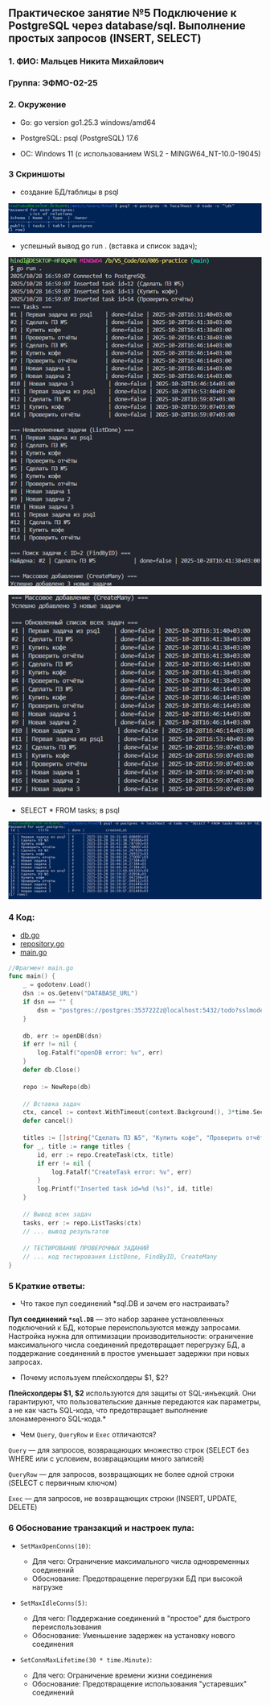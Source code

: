 ## Практическое занятие №5 Подключение к PostgreSQL через database/sql. Выполнение простых запросов (INSERT, SELECT)

### 1. ФИО: Мальцев Никита Михайлович  
### Группа: ЭФМО-02-25

### 2. Окружение

- Go: go version go1.25.3 windows/amd64

- PostgreSQL: psql (PostgreSQL) 17.6

- ОС: Windows 11 (с использованием WSL2 - MINGW64_NT-10.0-19045)

### 3 Скриншоты

- создание БД/таблицы в psql

![created_db](./photos/created_db.png)

- успешный вывод go run . (вставка и список задач);

![output_go_run](./photos/output1.png)

![output_go_run](./photos/output2.png)

- SELECT * FROM tasks; в psql

![SELECT-QUERY](./photos/SELECT_query.png)

### 4 Код:

- [db.go](./db.go)
- [repository.go](./repository.go)
- [main.go](./main.go)

```GO
//Фрагмент main.go
func main() {
	_ = godotenv.Load()
	dsn := os.Getenv("DATABASE_URL")
	if dsn == "" {
		dsn = "postgres://postgres:353722Zz@localhost:5432/todo?sslmode=disable"
	}

	db, err := openDB(dsn)
	if err != nil {
		log.Fatalf("openDB error: %v", err)
	}
	defer db.Close()

	repo := NewRepo(db)

	// Вставка задач
	ctx, cancel := context.WithTimeout(context.Background(), 3*time.Second)
	defer cancel()

	titles := []string{"Сделать ПЗ №5", "Купить кофе", "Проверить отчёты"}
	for _, title := range titles {
		id, err := repo.CreateTask(ctx, title)
		if err != nil {
			log.Fatalf("CreateTask error: %v", err)
		}
		log.Printf("Inserted task id=%d (%s)", id, title)
	}

	// Вывод всех задач
	tasks, err := repo.ListTasks(ctx)
	// ... вывод результатов

	// ТЕСТИРОВАНИЕ ПРОВЕРОЧНЫХ ЗАДАНИЙ
	// ... код тестирования ListDone, FindByID, CreateMany
}
```

### 5	Краткие ответы:
- Что такое пул соединений *sql.DB и зачем его настраивать?

**Пул соединений `*sql.DB`** — это набор заранее установленных подключений к БД, которые переиспользуются между запросами. Настройка нужна для оптимизации производительности: ограничение максимального числа соединений предотвращает перегрузку БД, а поддержание соединений в простое уменьшает задержки при новых запросах.

- Почему используем плейсхолдеры $1, $2?

**Плейсхолдеры $1, $2** используются для защиты от SQL-инъекций. Они гарантируют, что пользовательские данные передаются как параметры, а не как часть SQL-кода, что предотвращает выполнение злонамеренного SQL-кода.*


- Чем `Query`, `QueryRow` и `Exec` отличаются?

`Query` — для запросов, возвращающих множество строк (SELECT без WHERE или с условием, возвращающим много записей)

`QueryRow` — для запросов, возвращающих не более одной строки (SELECT с первичным ключом)

`Exec` — для запросов, не возвращающих строки (INSERT, UPDATE, DELETE)

### 6 Обоснование транзакций и настроек пула:

- `SetMaxOpenConns(10)`:

    - Для чего: Ограничение максимального числа одновременных соединений
    - Обоснование: Предотвращение перегрузки БД при высокой нагрузке

- `SetMaxIdleConns(5)`:

    - Для чего: Поддержание соединений в "простое" для быстрого переиспользования
    - Обоснование: Уменьшение задержек на установку нового соединения

- `SetConnMaxLifetime(30 * time.Minute)`:

    - Для чего: Ограничение времени жизни соединения
    - Обоснование: Предотвращение использования "устаревших" соединений

